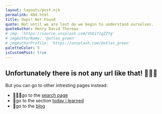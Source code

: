 ```yaml
---
layout: layouts/post.njk
permalink: 404.html
title: Oops! Not Found
quote: Not until we are lost do we begin to understand ourselves.
quoteAuthor: Henry David Thoreau
# img: 'https://source.unsplash.com/VGOiY1gZZYg'
# imgAuthorName: '@atlas_green'
# imgAuthorProfile: 'https://unsplash.com/@atlas_green'
paletteColor: 5
isCustomPost: true
---
```


## Unfortunately there is not any url like that! 🤷🏻‍♀️

But you can go to other intresting pages instead:

- 🕵🏻‍♀️go to the [search page](/search)
- 📕go to the section [today i learned](/til)
- 📘go to the [blog](/blog)
